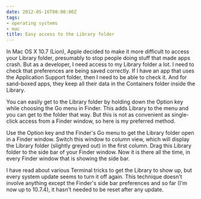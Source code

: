 ```yaml
---
date: 2012-05-16T00:00:00Z
tags:
- operating systems
- mac
title: Easy access to the Library folder
---
```


In Mac OS X 10.7 (Lion), Apple decided to make it more difficult to access your
Library folder, presumably to stop people doing stuff that made apps crash. But
as a developer, I need access to my Library folder a lot. I need to check that
preferences are being saved correctly. If I have an app that uses the
Application Support folder, then I need to be able to check it. And for
sand-boxed apps, they keep all their data in the Containers folder inside the
Library.

You can easily get to the Library folder by holding down the Option key while
choosing the Go menu in Finder. This adds Library to the menu and you can get to
the folder that way. But this is not as convenient as single-click access from a
Finder window, so here is my preferred method.

Use the Option key and the Finder's Go menu to get the Library folder open in a
Finder window. Switch this window to column view, which will display the Library
folder (slightly greyed out) in the first column. Drag this Library folder to
the side bar of your Finder window. Now it is there all the time, in every
Finder window that is showing the side bar.

I have read about various Terminal tricks to get the Library to show up, but
every system update seems to turn it off again. This technique doesn't involve
anything except the Finder's side bar preferences and so far (I'm now up to
10.7.4), it hasn't needed to be reset after any update.
